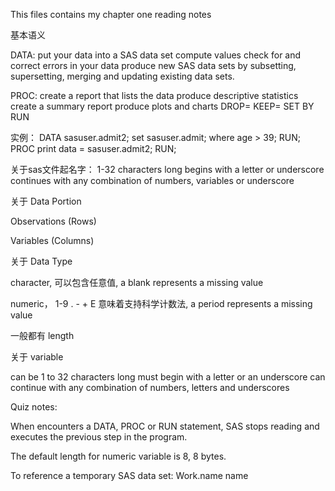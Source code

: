 This files contains my chapter one reading notes

基本语义

DATA: put your data into a SAS data set
      compute values
      check for and correct errors in your data
      produce  new SAS data sets by subsetting, supersetting, merging and updating existing data sets. 

PROC: create a report that lists the data
      produce descriptive statistics
      create a summary report 
      produce plots and charts
DROP=
KEEP=
SET
BY
RUN

实例：
DATA sasuser.admit2;
    set sasuser.admit;
    where age > 39;
RUN;
PROC print data = sasuser.admit2;
RUN;

关于sas文件起名字： 
                1-32 characters long
                begins with a letter or underscore
                continues with any combination of numbers, variables or underscore


关于 Data Portion

Observations (Rows)

Variables (Columns)

关于 Data Type

character, 可以包含任意值, a blank represents a missing value

numeric， 1-9 . - + E 意味着支持科学计数法, a period represents a missing value

一般都有 length

关于 variable

can be 1 to 32 characters long
must begin with a letter or an underscore
can continue with any combination of numbers, letters and underscores



Quiz notes: 

When encounters a DATA, PROC or RUN statement, SAS stops reading and executes the previous step in the program.

The default length for numeric variable is 8, 8 bytes. 

To reference a temporary SAS data set:    Work.name name



















